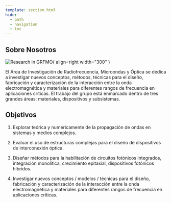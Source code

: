 ```yaml
---
template: section.html
hide:
  - path
  - navigation
  - toc
---
```


## Sobre Nosotros

![Research in GRFMO](../images/research.jpg){ align=right width="300" }

El Área de Investigación de Radiofrecuencia, Microondas y Óptica se dedica a investigar nuevos conceptos, métodos, técnicas para el diseño, fabricación y caracterización de la interacción entre la onda electromagnética y materiales para diferentes rangos de frecuencia en aplicaciones críticas. El trabajo del grupo está enmarcado dentro de tres grandes áreas: materiales, dispositivos y subsistemas.

## Objetivos

1. Explorar teórica y numéricamente de la propagación de ondas en sistemas y medios complejos.

2. Evaluar el uso de estructuras complejas para el diseño de dispositivos de interconexión óptica.

3. Diseñar métodos para la habilitación de circuitos fotónicos integrados, integración monolítica, crecimiento epitaxial, dispositivos fotónicos híbridos.

4. Investigar nuevos conceptos / modelos / técnicas para el diseño, fabricación y caracterización de la interacción entre la onda electromagnética y materiales para diferentes rangos de frecuencia en aplicaciones críticas.
